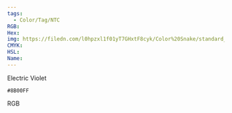 ```yaml
---
tags:
  - Color/Tag/NTC
RGB:
Hex:
img: https://filedn.com/l0hpzxl1f01yT7GHxtF8cyk/Color%20Snake/standard_csv_to_svg//8B00FF.svg
CMYK:
HSL:
Name:
---
```

Electric Violet
```palette
#8B00FF
```
RGB
